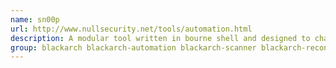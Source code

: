 ```yaml
---
name: sn00p
url: http://www.nullsecurity.net/tools/automation.html
description: A modular tool written in bourne shell and designed to chain and automate security tools and tests.
group: blackarch blackarch-automation blackarch-scanner blackarch-recon blackarch-fingerprint blackarch-networking blackarch-fuzzer blackarch-exploitation
---
```

